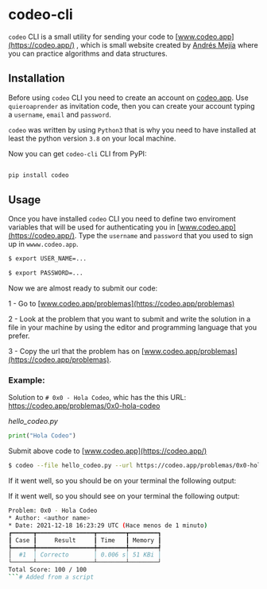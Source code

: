 # codeo-cli

`codeo` CLI is a small utility for sending your code to [www.codeo.app](https://codeo.app/) ,  which is small website created by [Andrés Mejía](https://twitter.com/mejibyte) where you can practice algorithms and data structures.

## Installation

Before using `codeo` CLI you need to create an account on [codeo.app](https://codeo.app/beta?redirect_to=%2Fusuarios%2Fcrear). Use `quieroaprender` as invitation code, then you can create your account typing a `username`, `email` and `password`.

`codeo` was written by using `Python3` that is why you need to have installed at least the python version `3.8` on your local machine.

Now you can get `codeo-cli` CLI from PyPI:


```bash

pip install codeo

```

## Usage

Once you have installed `codeo` CLI you need to define two enviroment variables that will be used for authenticating you in [www.codeo.app](https://codeo.app/). Type the `username` and `password` that you used to sign up in `wwww.codeo.app`.

```bash
$ export USER_NAME=...

$ export PASSWORD=...

```

Now we are almost ready to submit our code:

1 - Go to [www.codeo.app/problemas](https://codeo.app/problemas)

2 - Look at the problem that you want to submit and write the solution in a file in your machine by using the editor and programming language that you prefer.

3 - Copy the url that the problem has on [www.codeo.app/problemas](https://codeo.app/problemas).

### Example:

Solution to `# 0x0 - Hola Codeo`, whic has the this URL: https://codeo.app/problemas/0x0-hola-codeo

*hello_codeo.py*
```py
print("Hola Codeo")
```

Submit above code to [www.codeo.app](https://codeo.app/)

```bash
$ codeo --file hello_codeo.py --url https://codeo.app/problemas/0x0-hola-codeo
```

If it went well, so you should be on your terminal the following output:

If it went well, so you should see on your terminal the following output:

```bash
Problem: 0x0 - Hola Codeo
* Author: <author name>
* Date: 2021-12-18 16:23:29 UTC (Hace menos de 1 minuto)
┏━━━━━━┳━━━━━━━━━━━━━━━━┳━━━━━━━━┳━━━━━━━━┓
┃ Case ┃     Result     ┃ Time   ┃ Memory ┃
┡━━━━━━╇━━━━━━━━━━━━━━━━╇━━━━━━━━╇━━━━━━━━┩
│  #1  │ Correcto       │ 0.006 s│ 51 KBi │
└──────┴────────────────┴────────┴────────┘
Total Score: 100 / 100
```# Added from a script
